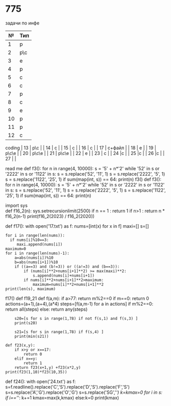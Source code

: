 # 775
задачи по инфе


| № | Тип |
| ------ | ------ |
| 1 | p |
| 2 | p\c |
| 3 | e |
| 4 | p |
| 5 | c |
| 6 | c |
| 7 | p |
| 8 | c |
| 9 | e |
| 10 | p |
| 11 | p |
| 12 | c |
coding
| 13 | p\c |
| 14 | c |
| 15 | c |
| 16 | c |
| 17 | c+файл |
| 18 | e |
| 19 | p\c\e |
| 20 | p\c\e |
| 21 | p\c\e |
| 22 | e |
| 23 | c |
| 24 |c |
| 25 |c |
| 26 |c |
| 27 | |



read me
def f3():
    for n in range(4, 10000):
        s = '5' + n*'2'
        while '52' in s or '2222' in s or '1122' in s:
            s = s.replace('52', '11', 1)
            s = s.replace('2222', '5', 1)
            s = s.replace('1122', '25', 1)
            if sum(map(int, s)) == 64:
                print(n)
f3()
def f3():
    for n in range(4, 10000):
        s = '5' + n*'2'
        while '52' in s or '2222' in s or '1122' in s:
            s = s.replace('52', '11', 1)
            s = s.replace('2222', '5', 1)
            s = s.replace('1122', '25', 1)
            if sum(map(int, s)) == 64:
                print(n)

import sys        
def f16_2(n):
    sys.setrecursionlimit(2500)
    if n == 1 : return 1
    if n>1 : return n * f16_2(n-1)
print(f16_2(2023) / f16_2(2020))


def f17():
    with open('17.txt') as f:
        nums=[int(x) for x in f]
    maxi=[]
    s=[]
   
    for i in range(len(nums)):
      if nums[i]%10==3:
         maxi.append(nums[i])
    maximum=0
    for i in range(len(nums)-1):
        a=abs(nums[i])%10
        b=abs(nums[i+1])%10
        if ((a==3) and (b!=3)) or ((a!=3) and (b==3)):
            if (nums[i]**2+nums[i+1]**2) >= max(maxi)**2: 
                s.append(nums[i]+nums[i+1])
            if nums[i]**2+nums[i+1]**2>maximum:
                maximum=nums[i]**2+nums[i+1]**2
    print(len(s), maximum)
f17()
def f19_21
    def f(a,m):
        if a>77: return m%2==0
        if m==0: return 0
        actions=(a+1),(a+4),(a*4)
        steps=[f(a,m-1) for a in actions]
        if m%2==0: return all(steps)
        else: return any(steps)

        s20=[s for s in range(1,78) if not f(s,1) and f(s,3) ]
        print(s20)

        s21=[s for s in range(1,78) if f(s,4) ]
        print(min(s21))

    def f23(x,y):
        if x>y or x==17:
            return 0
        elif x==y:
            return 1
        return f23(x+1,y) +f23(x*2,y)
    print(f23(1,10)*f23(10,35))

def f24():
    with open('24.txt') as f:
        s=f.readline().replace('C','S').replace('D','S').replace('F','S')
    s=s.replace('A','G').replace('O','G')
    s=s.replace('SG','*')
    k=kmax=0
    for i in s:
        if i=='*':
            k+=1
            kmax=max(k,kmax)
        else:k=0
print(kmax)

